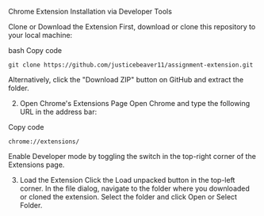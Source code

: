 Chrome Extension Installation via Developer Tools

Clone or Download the Extension
First, download or clone this repository to your local machine:

bash
Copy code
```
git clone https://github.com/justicebeaver11/assignment-extension.git
```
Alternatively, click the "Download ZIP" button on GitHub and extract the folder.

2. Open Chrome's Extensions Page
Open Chrome and type the following URL in the address bar:

Copy code
```
chrome://extensions/
```
Enable Developer mode by toggling the switch in the top-right corner of the Extensions page.

3. Load the Extension
Click the Load unpacked button in the top-left corner.
In the file dialog, navigate to the folder where you downloaded or cloned the extension.
Select the folder and click Open or Select Folder.
